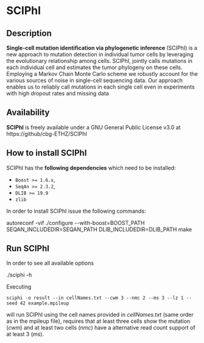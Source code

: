# SCIPhI

## Description

**Single-cell mutation identification via phylogenetic inference** (SCIPhI) is a new approach to mutation detection in individual tumor cells by leveraging the evolutionary relationship among cells. SCIPhI, jointly calls mutations in each individual cell and estimates the tumor phylogeny on these cells. Employing a Markov Chain Monte Carlo scheme we robustly account for the various sources of noise in single-cell sequencing data. Our approach enables us to reliably call mutations in each single cell even in experiments with high dropout rates and missing data

## Availability

**SCIPhI** is freely available under a GNU General Public License v3.0 at https://github/cbg-ETHZ/SCIPhI

## How to install **SCIPhI**

SCIPhI has the **following dependencies** which need to be installed:

* `Boost >= 1.6.x`,
* `SeqAn >= 2.3.2`,
* `DLIB >= 19.9`
* `zlib`

In order to install SCIPhI issue the following commands:

autoreconf -vif
./configure --with-boost=BOOST_PATH SEQAN_INCLUDEDIR=SEQAN_PATH DLIB_INCLUDEDIR=DLIB_PATH
make

## Run SCIPhI

In order to see all available options

./sciphi -h

Executing

`sciphi -o result --in cellNames.txt --cwm 3 --nmc 2 --ms 3 --lz 1 --seed 42 example.mpileup`

will run SCIPhI using the cell names provided in *cellNames.txt* (same order as in the mpileup file), requires that at least three cells show the mutation (*cwm*) and at least two cells (*nmc*) have a alternative read count support of at least 3 (*ms*).
